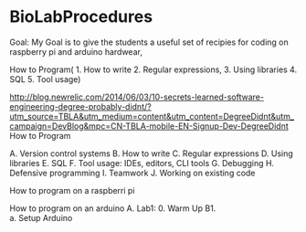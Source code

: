 BioLabProcedures
================
Goal: My Goal is to give the students a useful set of recipies for coding on raspberry pi and arduino hardwear, 

How to Program(
	1. How to write
	2. Regular expressions, 
	3. Using libraries
	4. SQL
	5. Tool usage)

http://blog.newrelic.com/2014/06/03/10-secrets-learned-software-engineering-degree-probably-didnt/?utm_source=TBLA&utm_medium=content&utm_content=DegreeDidnt&utm_campaign=DevBlog&mpc=CN-TBLA-mobile-EN-Signup-Dev-DegreeDidnt
How to Program

A. Version control systems
B. How to write
C. Regular expressions
D. Using libraries
E. SQL
F. Tool usage: IDEs, editors, CLI tools
G. Debugging
H. Defensive programming
I. Teamwork
J. Working on existing code


How to program on a raspberri pi

How to program on an arduino
A. Lab1:
	0. Warm Up
	B1.  
	a. Setup Arduino
	